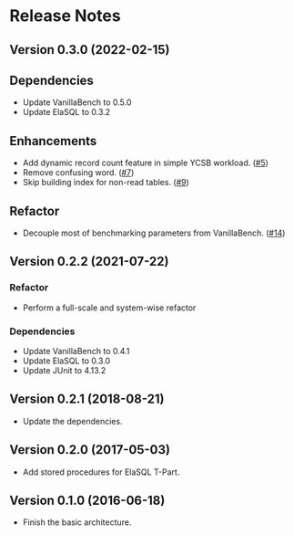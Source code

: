 # Release Notes

## Version 0.3.0 (2022-02-15)

## Dependencies

- Update VanillaBench to 0.5.0
- Update ElaSQL to 0.3.2

## Enhancements

- Add dynamic record count feature in simple YCSB workload. ([#5])
- Remove confusing word. ([#7])
- Skip building index for non-read tables. ([#9])

## Refactor

- Decouple most of benchmarking parameters from VanillaBench. ([#14])

[#5]: https://github.com/elasql/elasqlbench/pull/5
[#7]: https://github.com/elasql/elasqlbench/pull/7
[#9]: https://github.com/elasql/elasqlbench/pull/9
[#14]: https://github.com/elasql/elasqlbench/pull/14

## Version 0.2.2 (2021-07-22)

### Refactor

- Perform a full-scale and system-wise refactor

### Dependencies

- Update VanillaBench to 0.4.1
- Update ElaSQL to 0.3.0
- Update JUnit to 4.13.2

## Version 0.2.1 (2018-08-21)

- Update the dependencies.

## Version 0.2.0 (2017-05-03)

- Add stored procedures for ElaSQL T-Part.

## Version 0.1.0 (2016-06-18)

- Finish the basic architecture.
